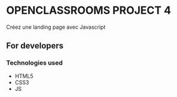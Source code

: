 # OPENCLASSROOMS PROJECT 4

Créez une landing page avec Javascript

## For developers

### Technologies used

*  HTML5
*  CSS3
*  JS